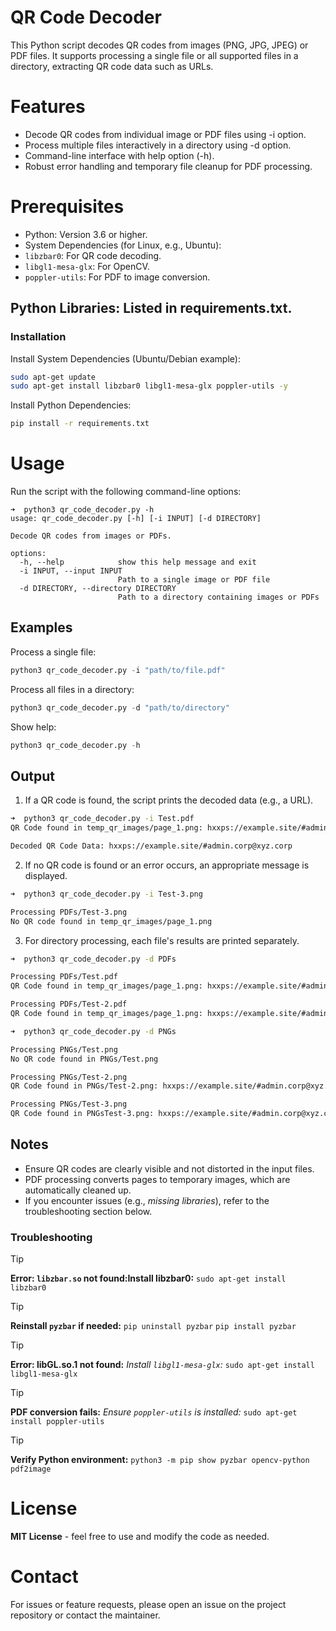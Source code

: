 # QR Code Decoder
This Python script decodes QR codes from images (PNG, JPG, JPEG) or PDF files. It supports processing a single file or all supported files in a directory, extracting QR code data such as URLs.

# Features

- Decode QR codes from individual image or PDF files using -i option.
- Process multiple files interactively in a directory using -d option.
- Command-line interface with help option (-h).
- Robust error handling and temporary file cleanup for PDF processing.

# Prerequisites

- Python: Version 3.6 or higher.
- System Dependencies (for Linux, e.g., Ubuntu):
- `libzbar0`: For QR code decoding.
- `libgl1-mesa-glx`: For OpenCV.
- `poppler-utils`: For PDF to image conversion.


## Python Libraries: Listed in requirements.txt.

### Installation

Install System Dependencies (Ubuntu/Debian example):

```bash
sudo apt-get update
sudo apt-get install libzbar0 libgl1-mesa-glx poppler-utils -y
```

Install Python Dependencies:

```bash
pip install -r requirements.txt
```


# Usage

Run the script with the following command-line options:

```
➜  python3 qr_code_decoder.py -h
usage: qr_code_decoder.py [-h] [-i INPUT] [-d DIRECTORY]

Decode QR codes from images or PDFs.

options:
  -h, --help            show this help message and exit
  -i INPUT, --input INPUT
                        Path to a single image or PDF file
  -d DIRECTORY, --directory DIRECTORY
                        Path to a directory containing images or PDFs
```

## Examples

Process a single file:

```python
python3 qr_code_decoder.py -i "path/to/file.pdf"
```

Process all files in a directory:

```python
python3 qr_code_decoder.py -d "path/to/directory"
```

Show help:

```python
python3 qr_code_decoder.py -h
```


## Output

1. If a QR code is found, the script prints the decoded data (e.g., a URL).

```bash
➜  python3 qr_code_decoder.py -i Test.pdf
QR Code found in temp_qr_images/page_1.png: hxxps://example.site/#admin.corp@xyz.corp

Decoded QR Code Data: hxxps://example.site/#admin.corp@xyz.corp
```

2. If no QR code is found or an error occurs, an appropriate message is displayed.

```bash
➜  python3 qr_code_decoder.py -i Test-3.png

Processing PDFs/Test-3.png
No QR code found in temp_qr_images/page_1.png
```

3. For directory processing, each file's results are printed separately.


```bash
➜  python3 qr_code_decoder.py -d PDFs

Processing PDFs/Test.pdf
QR Code found in temp_qr_images/page_1.png: hxxps://example.site/#admin.corp@xyz.corp

Processing PDFs/Test-2.pdf
QR Code found in temp_qr_images/page_1.png: hxxps://example.site/#admin.corp@xyz.corp

➜  python3 qr_code_decoder.py -d PNGs

Processing PNGs/Test.png
No QR code found in PNGs/Test.png

Processing PNGs/Test-2.png
QR Code found in PNGs/Test-2.png: hxxps://example.site/#admin.corp@xyz.corp

Processing PNGs/Test-3.png
QR Code found in PNGsTest-3.png: hxxps://example.site/#admin.corp@xyz.corp
```

## Notes

- Ensure QR codes are clearly visible and not distorted in the input files.
- PDF processing converts pages to temporary images, which are automatically cleaned up.
- If you encounter issues (e.g., *missing libraries*), refer to the troubleshooting section below.

### Troubleshooting

> [!TIP]
> **Error: `libzbar.so` not found:Install libzbar0:**
> `sudo apt-get install libzbar0`


> [!TIP]
> **Reinstall `pyzbar` if needed:**
> `pip uninstall pyzbar`
> `pip install pyzbar`


> [!TIP]
> **Error: libGL.so.1 not found:**
> *Install `libgl1-mesa-glx`:*
> `sudo apt-get install libgl1-mesa-glx`


> [!TIP]
> **PDF conversion fails:**
> *Ensure `poppler-utils` is installed:*
> `sudo apt-get install poppler-utils`


> [!TIP]
> **Verify Python environment:**
> `python3 -m pip show pyzbar opencv-python pdf2image`



# License

**MIT License** - feel free to use and modify the code as needed.

# Contact

For issues or feature requests, please open an issue on the project repository or contact the maintainer.